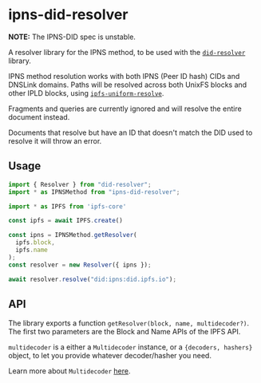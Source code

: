 # ipns-did-resolver

**NOTE:** The IPNS-DID spec is unstable.

A resolver library for the IPNS method, to be used with the
[`did-resolver`](https://www.npmjs.com/package/did-resolver) library.

IPNS method resolution works with both IPNS (Peer ID hash) CIDs and DNSLink
domains. Paths will be resolved across both UnixFS blocks and other IPLD blocks,
using
[`ipfs-uniform-resolve`](https://www.npmjs.com/package/ipfs-uniform-resolve).

Fragments and queries are currently ignored and will resolve the entire document
instead.

Documents that resolve but have an ID that doesn't match the DID used to resolve
it will throw an error.

## Usage

```ts
import { Resolver } from "did-resolver";
import * as IPNSMethod from "ipns-did-resolver";

import * as IPFS from 'ipfs-core'

const ipfs = await IPFS.create()

const ipns = IPNSMethod.getResolver(
  ipfs.block,
  ipfs.name
);
const resolver = new Resolver({ ipns });

await resolver.resolve("did:ipns:did.ipfs.io");
```

## API

The library exports a function `getResolver(block, name, multidecoder?)`. The
first two parameters are the Block and Name APIs of the IPFS API.

`multidecoder` is a either a `Multidecoder` instance, or a `{decoders, hashers}`
object, to let you provide whatever decoder/hasher you need.

Learn more about `Multidecoder`
[here](https://www.npmjs.com/package/multiformat-multicodec).
